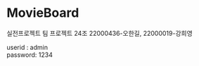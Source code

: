 # MovieBoard

<p>실전프로젝트 팀 프로젝트 24조 22000436-오한길, 22000019-강희영</p>

userid : admin <br>
password: 1234
